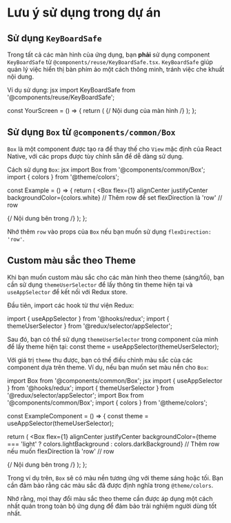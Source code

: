 # Lưu ý sử dụng trong dự án

## Sử dụng `KeyBoardSafe`

Trong tất cả các màn hình của ứng dụng, bạn **phải** sử dụng component `KeyBoardSafe` từ `@components/reuse/KeyBoardSafe.tsx`. `KeyBoardSafe` giúp quản lý việc hiển thị bàn phím ảo một cách thông minh, tránh việc che khuất nội dung.

Ví dụ sử dụng:
jsx
import KeyBoardSafe from '@components/reuse/KeyBoardSafe';

const YourScreen = () => {
return (
<KeyBoardSafe>
{/ Nội dung của màn hình /}
</KeyBoardSafe>
);
};

## Sử dụng `Box` từ `@components/common/Box`

`Box` là một component được tạo ra để thay thế cho `View` mặc định của React Native, với các props được tùy chỉnh sẵn để dễ dàng sử dụng.

Cách sử dụng `Box`:
jsx
import Box from '@components/common/Box';
import { colors } from '@theme/colors';

const Example = () => {
return (
<Box
flex={1}
alignCenter
justifyCenter
backgroundColor={colors.white}
// Thêm row để set flexDirection là 'row'
// row
>
{/ Nội dung bên trong /}
</Box>
);
};


Nhớ thêm `row` vào props của `Box` nếu bạn muốn sử dụng `flexDirection: 'row'`.

## Custom màu sắc theo Theme

Khi bạn muốn custom màu sắc cho các màn hình theo theme (sáng/tối), bạn cần sử dụng `themeUserSelector` để lấy thông tin theme hiện tại và `useAppSelector` để kết nối với Redux store.

Đầu tiên, import các hook từ thư viện Redux:

import { useAppSelector } from '@hooks/redux';
import { themeUserSelector } from '@redux/selector/appSelector';

Sau đó, bạn có thể sử dụng `themeUserSelector` trong component của mình để lấy theme hiện tại:
const theme = useAppSelector(themeUserSelector);

Với giá trị `theme` thu được, bạn có thể điều chỉnh màu sắc của các component dựa trên theme. Ví dụ, nếu bạn muốn set màu nền cho `Box`:

import Box from '@components/common/Box';
jsx
import { useAppSelector } from '@hooks/redux';
import { themeUserSelector } from '@redux/selector/appSelector';
import Box from '@components/common/Box';
import { colors } from '@theme/colors';

const ExampleComponent = () => {
const theme = useAppSelector(themeUserSelector);

return (
<Box
flex={1}
alignCenter
justifyCenter
backgroundColor={theme === 'light' ? colors.lightBackground : colors.darkBackground}
// Thêm row nếu muốn flexDirection là 'row'
// row
>
{/ Nội dung bên trong /}
</Box>
);
};



Trong ví dụ trên, `Box` sẽ có màu nền tương ứng với theme sáng hoặc tối. Bạn cần đảm bảo rằng các màu sắc đã được định nghĩa trong `@theme/colors`.

Nhớ rằng, mọi thay đổi màu sắc theo theme cần được áp dụng một cách nhất quán trong toàn bộ ứng dụng để đảm bảo trải nghiệm người dùng tốt nhất.
